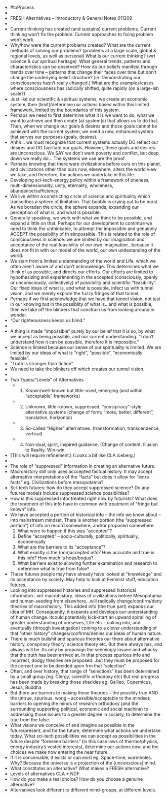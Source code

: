 - #toProcess
-
- FRESH Alternatives – Introductory & General Notes 011209
-
- Current thinking has created (and sustains) current problems. Current thinking won’t fix the problem. Current approaches to fixing problem won’t work.
- Why/how were the current problems created?
  What are the current methods of solving our problems?
  (problems at a large scale, global & regional levels, as well as personal)
  What is our current thinking? (wrt science & our spiritual heritage). What general trends, patterns and characteristics can be observed?
  How do our beliefs manifest through trends over time – patterns that change their faces over time but don’t change the underlying belief structure? (ie. Demonstrating our consciousness hasn’t really changed.)
  What are the examples/cases where consciousness has radically shifted, quite rapidly (on a large-ish scale?)
- Just like our scientific & spiritual systems, we create an economic system, then (limit)/determine our actions based within this limited framework, limited by the boundaries of this system.
- Perhaps we need to first determine what it is we want to do, what we want to achieve and then create (a) system(s) that allows us to do that. Then, when we change our goals & desires and those goals cannot be achieved with the current system, we need a new, enhanced system that serves our purposes (goals, desires).
- Ahhh... we must recognize that current systems actually DO reflect our desires and DO facilitate our goals. However, these goals and desires are unconscious. We SAY we don’t want poverty and conflict, but deep down we really do... The systems we use are the proof.
- Perhaps knowing that there were civilizations before ours on this planet, and civilizations other than ours now, elsewhere, alters the world view we take, and therefore, the actions we undertake in this life.
- Developing sci-tech-energy policy within a framework of oneness, multi-dimensionality, unity, eternality, wholeness, abundance/sufficiency.
- We live within a constricting circle of science and spirituality which transcribes a sphere of limitation. That bubble is crying out to be burst. As we boraden the circle, the sphere expands, expanding our perception of what is, and what is possible.
- Generally speaking, we work with what we think to be possible, and expand a little on that. Perhaps for our development to contintue we need to think the unthinkable, to attempt the impossible and genuinely ACCEPT the possibility of th eimpossible. This is related to the role of consciousness in science: we are limited by our imagination and acceptance of the real feasibility of our own imagination...because it does not fit in with our model of the world, our own undestanding of the world.
- We start from a limited understanding of the world and Life, which we often aren’t aware of and don’t acknowledge. This determines what we think of as possible, and directs our efforts. Our efforts are limited to hypothesizing and experimenting in the accepted (consciously, openly or unconsciously, collectively) of possibility and scientific “feasibility”. Our fixed ideas of what is, and what is possible, infect us with tunnel vision, and we merely explore the fuzzy fringes of that tunnel.
- Perhaps if we first acknowledge that we have that tunnel vision, not just in our knowing but in the possiblity of what is...and what is possible, then we take off the blinders that constrain us from looking around in wonder.
- “Our righteousness keeps us blind.”
-
- A thing is made “impossible” purely by our belief that it is so, by what we accept as being possible, and our current understanding. “I don’t understand how it can be possible, therefore it is impossible.”
- Science is limited because our sense of our spirituality is limited. We are limited by our ideas of what is “right”, “possible”, “economically feasible”.
- “Truth is stranger than fiction”
- We need to take the blinkers off which creates our tunnel vision.
-
- Two Types/“Levels” of Alternatives
	- 1.	Known/well-known but little-used, emerging (and within “acceptable” frameworks)
	- 2.	Unknown, little-known, suppressed, “consipiracy”-style alternative systems (change of form; “more, better, different”, translation, horizontal)
	- 3.	So-called “Higher” alternatives.  (transformation, transcendence, vertical)
	- 4.	Non-dual, spirit, inspired guidance. (Change of content. Illusion to Reality. Win-win.
- (This will require refinement.)
  (Looks a bit like CLA iceberg.)
-
- The role of “suppressed” information in creating an alternative future.
- Macrohistory still only uses acccepted factual history. It may accept alternative interpretations of the “facts” but does it allow for “extra facts” eg. Civilizations before mesopotamia?
- Sci-tech futures: how do they accept suppressed science? Do any futures models include suppressed science possibilities?
- How is this suppressed infor treated right now by futurists? What does the treatment of this info have in common with treatment of “fringe but known” info.
- We have accepted a portion of historical info – the info we know about – into mainstream mindset. There is another portion (the “suppressed portion”) of info on record somewhere, and/or proposed somewhere.
  1.	What were to happen if this was “accepted”?
  2.	Define “accepted” – socio-culturally, politically, spiritually, economically
  3.	What are the barriers to its “acceptance”?
  4.	What exactly is the (non)accepted info? How accurate and true is this info? How much is hoax/bogus?
  5.	What barriers exist to allowing further examination and research to determine what is true from false?
- These futures people may have already have looked at “knowledge” and its acceptance by society. May help to look at Feminist stuff, education futures..
- Looking into suppressed histories and suppressed historical informaton...wrt macrohistory. Ideas of civilizations before Mesopotamia and human-seeding from elsewhere...will radically change/confirm/deny theories of macrohistory. This added info (the true part) expands our idea of MH. Consequently, it expands and develops our understanding of human change. Itcould potentially kick-start an upward spiralling of greater understanding of ourselves, Life etc.
  Looking into, and eventually (through investigation) coming to a clever understanding of that “other history” changes/confirms/denies our ideas of human nature.
- There is much bullshit and spurious theories our there about alternative history, conspiracy theory, science theory etc. But there always has, and always will be. Its only by proposign the seemingly insane and whacky that the truth has been arrived at. In that process spurious info and incorrect, dodgy theories are proposed...but they must be proposed for the correct one to be decided upon frm that “selection”
- Often, and over history, that range of “selections” has been determined by a small group (eg. Clergy, scientific orthodoxy etc) But real progress has been made by breaking those shackles eg. Galileo, Copernicus, Jesus, Buddha
- But there are barriers to making those theories – the possibly true AND the untrue, spurious, wong – accessible/acceptable to the mindset; barriers to opening the minds of research orthodoxy (and the surrounding supporting political, economic and social machine) to addressing those issues to a greater degree in society, to determine the true from the false.
- What visions we conceive of and imagine as possible in the future/present, and for the future, determine what actions we undertake today. 
  What sci-tech possibilities we can accept as possibilities in the future despite “foreseen barriers” (in this case laws of thermo/physics, energy industry’s vested interests), determine our actions now, and the choices we make now entering the near future.
- If it is conceivable, it exists or can exist eg. Space-time, wormholes. 
  Why? Because the universe is a projection of the [unconscious] mind.
- What constitutes an alternative?
  What makes a FRESH alternative?
- Levels of alternatives
  CLA + NDF
- How do you make a real choice?
  How do you choose a genuine alternative?
- Alternatives look different to different mind-groups, at different levels.